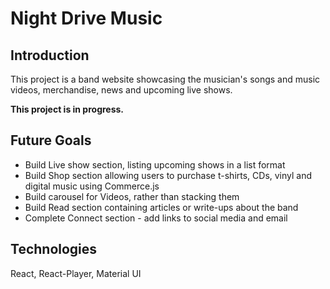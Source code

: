 # Night Drive Music

## Introduction

This project is a band website showcasing the musician's songs and music videos, merchandise, news and upcoming live shows.

**This project is in progress.**

## Future Goals

* Build Live show section, listing upcoming shows in a list format
* Build Shop section allowing users to purchase t-shirts, CDs, vinyl and digital music using Commerce.js
* Build carousel for Videos, rather than stacking them
* Build Read section containing articles or write-ups about the band
* Complete Connect section - add links to social media and email

## Technologies

React, React-Player, Material UI
